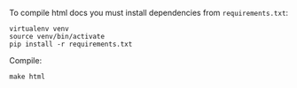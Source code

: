 To compile html docs you must install dependencies from `requirements.txt`:

```
virtualenv venv
source venv/bin/activate
pip install -r requirements.txt
```

Compile:
```
make html
```

